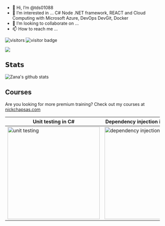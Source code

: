 - 👋 Hi, I’m @tds01088
- 👀 I’m interested in ... C#  Node  .NET framework, REACT and Cloud Computing with Microsoft Azure, DevOps DevGit, Docker
- 💞️ I’m looking to collaborate on ...
- 📫 How to reach me ...

<!---
tds01088/tds01088 is a ✨ special ✨ repository because its `README.md` (this file) appears on your GitHub profile.
You can click the Preview link to take a look at your changes.
--->
 

![visitors](https://page-views.glitch.me/badge?page_id=tds01088.tds01088&left_text=My%20Page%20Visitors)
![visitor badge](https://visitor-badge.glitch.me/badge?page_id=tds01088.tds01088&left_text=My%20Page%20Visitors)



![](https://vistr.dev/badge?page_id=tds01088.tds01088)



## 𝗦𝘁𝗮𝘁𝘀

![Zana's github stats](https://github-readme-stats.vercel.app/api?username=tds01088&show_icons=true&theme=dracula)

## Courses

Are you looking for more premium training? Check out my courses at [nickchapsas.com](https://nickchapsas.com)

| Unit testing in C# | Dependency injection in .NET with C# | Minimal APIs in .NET with C# |
| -------------- | ----------- | ----------- |
| [<img src="https://process.fs.teachablecdn.com/ADNupMnWyR7kCWRvm76Laz/resize=width:705/https://file-uploads.teachablecdn.com/d69d527e9ab44ee1b31eb74f9b2bdde1/bf8a786bcca44a10a0ee804eac4b4b94" alt="unit testing" width="300"/>](https://nickchapsas.com/p/from-zero-to-hero-unit-testing-in-c) | [<img src="https://process.fs.teachablecdn.com/ADNupMnWyR7kCWRvm76Laz/resize=width:705/https://file-uploads.teachablecdn.com/b21205d42c3a47a58e57a3ebff7432e1/91d249c726a144f29e226f5bbeb1737a" alt="dependency injection" width="300"/>](https://nickchapsas.com/p/from-zero-to-hero-dependency-injection-in-net) | [<img src="https://process.fs.teachablecdn.com/ADNupMnWyR7kCWRvm76Laz/resize=width:705/https://file-uploads.teachablecdn.com/645d87927428414ba9f3b53ed79562e1/1ff940b69369424eaf22d50709b44054" alt="minimal apis" width="300"/>](https://nickchapsas.com/p/from-zero-to-hero-minimal-apis-in-net-with-c) |
